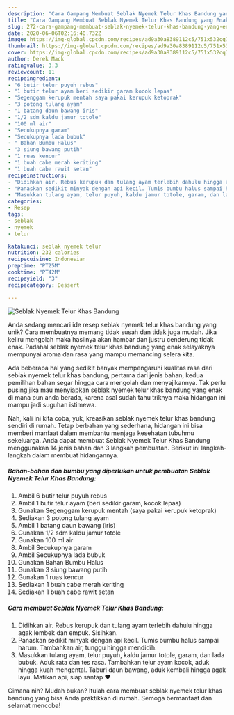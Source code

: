 ```yaml
---
description: "Cara Gampang Membuat Seblak Nyemek Telur Khas Bandung yang Enak Banget"
title: "Cara Gampang Membuat Seblak Nyemek Telur Khas Bandung yang Enak Banget"
slug: 272-cara-gampang-membuat-seblak-nyemek-telur-khas-bandung-yang-enak-banget
date: 2020-06-06T02:16:40.732Z
image: https://img-global.cpcdn.com/recipes/ad9a30a8389112c5/751x532cq70/seblak-nyemek-telur-khas-bandung-foto-resep-utama.jpg
thumbnail: https://img-global.cpcdn.com/recipes/ad9a30a8389112c5/751x532cq70/seblak-nyemek-telur-khas-bandung-foto-resep-utama.jpg
cover: https://img-global.cpcdn.com/recipes/ad9a30a8389112c5/751x532cq70/seblak-nyemek-telur-khas-bandung-foto-resep-utama.jpg
author: Derek Mack
ratingvalue: 3.3
reviewcount: 11
recipeingredient:
- "6 butir telur puyuh rebus"
- "1 butir telur ayam beri sedikir garam kocok lepas"
- "Segenggam kerupuk mentah saya pakai kerupuk ketoprak"
- "3 potong tulang ayam"
- "1 batang daun bawang iris"
- "1/2 sdm kaldu jamur totole"
- "100 ml air"
- "Secukupnya garam"
- "Secukupnya lada bubuk"
- " Bahan Bumbu Halus"
- "3 siung bawang putih"
- "1 ruas kencur"
- "1 buah cabe merah keriting"
- "1 buah cabe rawit setan"
recipeinstructions:
- "Didihkan air. Rebus kerupuk dan tulang ayam terlebih dahulu hingga agak lembek dan empuk. Sisihkan."
- "Panaskan sedikit minyak dengan api kecil. Tumis bumbu halus sampai harum. Tambahkan air, tunggu hingga mendidih."
- "Masukkan tulang ayam, telur puyuh, kaldu jamur totole, garam, dan lada bubuk. Aduk rata dan tes rasa. Tambahkan telur ayam kocok, aduk hingga kuah mengental. Taburi daun bawang, aduk kembali hingga agak layu. Matikan api, siap santap ❤"
categories:
- Resep
tags:
- seblak
- nyemek
- telur

katakunci: seblak nyemek telur 
nutrition: 232 calories
recipecuisine: Indonesian
preptime: "PT25M"
cooktime: "PT42M"
recipeyield: "3"
recipecategory: Dessert

---
```



![Seblak Nyemek Telur Khas Bandung](https://img-global.cpcdn.com/recipes/ad9a30a8389112c5/751x532cq70/seblak-nyemek-telur-khas-bandung-foto-resep-utama.jpg)

Anda sedang mencari ide resep seblak nyemek telur khas bandung yang unik? Cara membuatnya memang tidak susah dan tidak juga mudah. Jika keliru mengolah maka hasilnya akan hambar dan justru cenderung tidak enak. Padahal seblak nyemek telur khas bandung yang enak selayaknya mempunyai aroma dan rasa yang mampu memancing selera kita.



Ada beberapa hal yang sedikit banyak mempengaruhi kualitas rasa dari seblak nyemek telur khas bandung, pertama dari jenis bahan, kedua pemilihan bahan segar hingga cara mengolah dan menyajikannya. Tak perlu pusing jika mau menyiapkan seblak nyemek telur khas bandung yang enak di mana pun anda berada, karena asal sudah tahu triknya maka hidangan ini mampu jadi suguhan istimewa.


Nah, kali ini kita coba, yuk, kreasikan seblak nyemek telur khas bandung sendiri di rumah. Tetap berbahan yang sederhana, hidangan ini bisa memberi manfaat dalam membantu menjaga kesehatan tubuhmu sekeluarga. Anda dapat membuat Seblak Nyemek Telur Khas Bandung menggunakan 14 jenis bahan dan 3 langkah pembuatan. Berikut ini langkah-langkah dalam membuat hidangannya.

<!--inarticleads1-->

##### Bahan-bahan dan bumbu yang diperlukan untuk pembuatan Seblak Nyemek Telur Khas Bandung:

1. Ambil 6 butir telur puyuh rebus
1. Ambil 1 butir telur ayam (beri sedikir garam, kocok lepas)
1. Gunakan Segenggam kerupuk mentah (saya pakai kerupuk ketoprak)
1. Sediakan 3 potong tulang ayam
1. Ambil 1 batang daun bawang (iris)
1. Gunakan 1/2 sdm kaldu jamur totole
1. Gunakan 100 ml air
1. Ambil Secukupnya garam
1. Ambil Secukupnya lada bubuk
1. Gunakan  Bahan Bumbu Halus
1. Gunakan 3 siung bawang putih
1. Gunakan 1 ruas kencur
1. Sediakan 1 buah cabe merah keriting
1. Sediakan 1 buah cabe rawit setan




<!--inarticleads2-->

##### Cara membuat Seblak Nyemek Telur Khas Bandung:

1. Didihkan air. Rebus kerupuk dan tulang ayam terlebih dahulu hingga agak lembek dan empuk. Sisihkan.
1. Panaskan sedikit minyak dengan api kecil. Tumis bumbu halus sampai harum. Tambahkan air, tunggu hingga mendidih.
1. Masukkan tulang ayam, telur puyuh, kaldu jamur totole, garam, dan lada bubuk. Aduk rata dan tes rasa. Tambahkan telur ayam kocok, aduk hingga kuah mengental. Taburi daun bawang, aduk kembali hingga agak layu. Matikan api, siap santap ❤




Gimana nih? Mudah bukan? Itulah cara membuat seblak nyemek telur khas bandung yang bisa Anda praktikkan di rumah. Semoga bermanfaat dan selamat mencoba!
